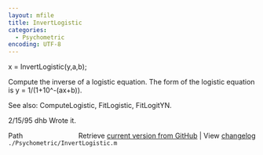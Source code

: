 ```yaml
---
layout: mfile
title: InvertLogistic
categories:
  - Psychometric
encoding: UTF-8
---
```


x = InvertLogistic\(y,a,b\);

Compute the inverse of a logistic equation.
The form of the logistic equation is y = 1/\(1+10^-\(ax+b\)\).

See also: ComputeLogistic, FitLogistic, FitLogitYN.

2/15/95     dhb     Wrote it.


<div class="code_header" style="text-align:right;">
  <span style="float:left;">Path&nbsp;&nbsp;</span> <span class="counter">Retrieve <a href=
  "https://raw.github.com/Psychtoolbox-3/Psychtoolbox-3/beta/./Psychometric/InvertLogistic.m">current version from GitHub</a> | View <a href=
  "https://github.com/Psychtoolbox-3/Psychtoolbox-3/commits/beta/./Psychometric/InvertLogistic.m">changelog</a></span>
</div>
<div class="code">
  <code>./Psychometric/InvertLogistic.m</code>
</div>
